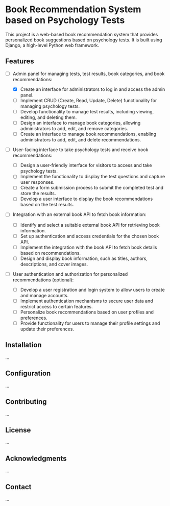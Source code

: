 # Book Recommendation System based on Psychology Tests

This project is a web-based book recommendation system that provides personalized book suggestions based on psychology tests. It is built using Django, a high-level Python web framework.

## Features

- [ ] Admin panel for managing tests, test results, book categories, and book recommendations:

  - [x] Create an interface for administrators to log in and access the admin panel.
  - [ ] Implement CRUD (Create, Read, Update, Delete) functionality for managing psychology tests.
  - [ ] Develop functionality to manage test results, including viewing, editing, and deleting them.
  - [ ] Design an interface to manage book categories, allowing administrators to add, edit, and remove categories.
  - [ ] Create an interface to manage book recommendations, enabling administrators to add, edit, and delete recommendations.

- [ ] User-facing interface to take psychology tests and receive book recommendations:

  - [ ] Design a user-friendly interface for visitors to access and take psychology tests.
  - [ ] Implement the functionality to display the test questions and capture user responses.
  - [ ] Create a form submission process to submit the completed test and store the results.
  - [ ] Develop a user interface to display the book recommendations based on the test results.

- [ ] Integration with an external book API to fetch book information:

  - [ ] Identify and select a suitable external book API for retrieving book information.
  - [ ] Set up authentication and access credentials for the chosen book API.
  - [ ] Implement the integration with the book API to fetch book details based on recommendations.
  - [ ] Design and display book information, such as titles, authors, descriptions, and cover images.

- [ ] User authentication and authorization for personalized recommendations (optional):
  - [ ] Develop a user registration and login system to allow users to create and manage accounts.
  - [ ] Implement authentication mechanisms to secure user data and restrict access to certain features.
  - [ ] Personalize book recommendations based on user profiles and preferences.
  - [ ] Provide functionality for users to manage their profile settings and update their preferences.

## Installation

...

## Configuration

...

## Contributing

...

## License

...

## Acknowledgments

...

## Contact

...
